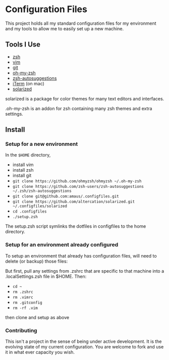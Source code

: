 # Configuration Files

This project holds all my standard configuration files for my
environment and my tools to allow me to easily set up a new machine.

## Tools I Use

- [zsh][zsh]
- [vim][vim]
- [git][git]
- [oh-my-zsh][omz]
- [zsh-autosuggestions][zsh-auto]
- [iTerm][iterm] (on mac)
- [solarized][sol]

solarized is a package for color themes for many text editors and interfaces.

.oh-my-zsh is an addon for zsh containing many zsh themes and extra
settings.

## Install 

### Setup for a new environment

In the `$HOME` directory,

- install vim
- install zsh
- install git
- `git clone https://github.com/ohmyzsh/ohmyzsh ~/.oh-my-zsh`
- `git clone https://github.com/zsh-users/zsh-autosuggestions ~/.zsh/zsh-autosuggestions`
- `git clone git@github.com:amaus/.configfiles.git`
- `git clone https://github.com/altercation/solarized.git ~/.configfiles/solarized`
- `cd .configfiles`
- `./setup.zsh`

The setup.zsh script symlinks the dotfiles in configfiles to the home
directory.

### Setup for an environment already configured

To setup an environment that already has configuration files,
will need to delete (or backup) those files:

But first, pull any settings from .zshrc that are specific
to that machine into a .localSettings.zsh file in $HOME.
Then:

- `cd ~`
- `rm .zshrc`
- `rm .vimrc`
- `rm .gitconfig`
- `rm -rf .vim`

then clone and setup as above

### Contributing

This isn't a project in the sense of being under active development. It
is the evolving state of my current configuration. You are welcome to
fork and use it in what ever capacity you wish.

[zsh]: http://zsh.sourceforge.net
[vim]: http://www.vim.org
[git]: https://git-scm.com
[omz]: http://ohmyz.sh
[zsh-auto]: https://github.com/zsh-users/zsh-autosuggestions
[iterm]: https://www.iterm2.com
[sol]: http://ethanschoonover.com/solarized
